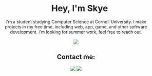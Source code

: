 <div id="user-content-toc">
  <ul align="center">
    <summary><h1 align="center">Hey, I'm Skye</h1></summary>
  </ul>
</div>


<div align="center">
I'm a student studying Computer Science at Cornell University. I make projects in my free time, including web, app, game, and other software development. I'm looking for summer work, feel free to reach out.


<br>
<br>


  <img src="https://skillicons.dev/icons?i=java,python,cpp,aws,javascript,c,docker,ocaml,googlecloud,html,css,flask,docker,git,postman,vscode,github,tensorflow,mysql&perline=14" />


<br>
<h2 align="center">Contact me:</h2>

  [<img src="https://skillicons.dev/icons?i=linkedin">](https://linkedin.com/in/skyeslattery)
  [<img src="https://skillicons.dev/icons?i=gmail">](mailto:dss354@cornell.edu)

